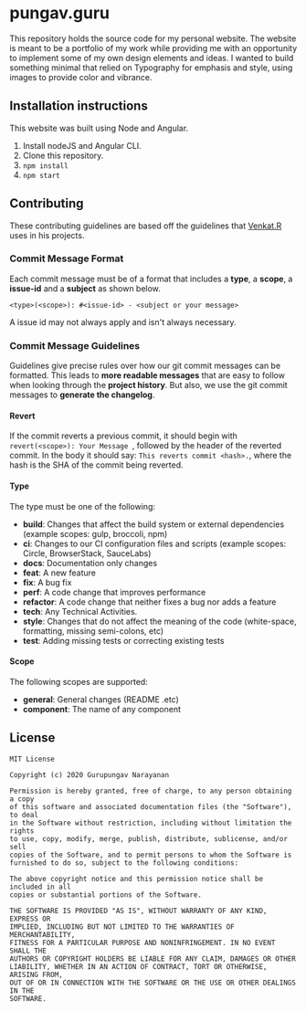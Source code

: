 # pungav.guru
This repository holds the source code for my personal website. The website is meant to be a portfolio of my work while providing me with an opportunity to implement some of my own design elements and ideas. I wanted to build something minimal that relied on Typography for emphasis and style, using images to provide color and vibrance.

## Installation instructions
This website was built using Node and Angular.
1. Install nodeJS and Angular CLI.
2. Clone this repository.
3. `npm install`
4. `npm start`

## Contributing
These contributing guidelines are based off the guidelines that [Venkat.R](https://github.com/ramsunvtech) uses in his projects.

### Commit Message Format
Each commit message must be of a format that includes a **type**, a **scope**, a **issue-id** and a **subject**
as shown below.
```
<type>(<scope>): #<issue-id> - <subject or your message>
```
A issue id may not always apply and isn't always necessary.

### Commit Message Guidelines
Guidelines give precise rules over how our git commit messages can be formatted.  This leads to **more
readable messages** that are easy to follow when looking through the **project history**.  But also,
we use the git commit messages to **generate the changelog**.

#### Revert
If the commit reverts a previous commit, it should begin with `revert(<scope>): Your Message `, followed by the header of the reverted commit. In the body it should say: `This reverts commit <hash>.`, where the hash is the SHA of the commit being reverted.

#### Type
The type must be one of the following:
* **build**: Changes that affect the build system or external dependencies (example scopes: gulp, broccoli, npm)
* **ci**: Changes to our CI configuration files and scripts (example scopes: Circle, BrowserStack, SauceLabs)
* **docs**: Documentation only changes
* **feat**: A new feature
* **fix**: A bug fix
* **perf**: A code change that improves performance
* **refactor**: A code change that neither fixes a bug nor adds a feature
* **tech**: Any Technical Activities.
* **style**: Changes that do not affect the meaning of the code (white-space, formatting, missing semi-colons, etc)
* **test**: Adding missing tests or correcting existing tests

#### Scope
The following scopes are supported:
* **general**: General changes (README .etc)
* **component**: The name of any component 

## License
```
MIT License

Copyright (c) 2020 Gurupungav Narayanan

Permission is hereby granted, free of charge, to any person obtaining a copy
of this software and associated documentation files (the "Software"), to deal
in the Software without restriction, including without limitation the rights
to use, copy, modify, merge, publish, distribute, sublicense, and/or sell
copies of the Software, and to permit persons to whom the Software is
furnished to do so, subject to the following conditions:

The above copyright notice and this permission notice shall be included in all
copies or substantial portions of the Software.

THE SOFTWARE IS PROVIDED "AS IS", WITHOUT WARRANTY OF ANY KIND, EXPRESS OR
IMPLIED, INCLUDING BUT NOT LIMITED TO THE WARRANTIES OF MERCHANTABILITY,
FITNESS FOR A PARTICULAR PURPOSE AND NONINFRINGEMENT. IN NO EVENT SHALL THE
AUTHORS OR COPYRIGHT HOLDERS BE LIABLE FOR ANY CLAIM, DAMAGES OR OTHER
LIABILITY, WHETHER IN AN ACTION OF CONTRACT, TORT OR OTHERWISE, ARISING FROM,
OUT OF OR IN CONNECTION WITH THE SOFTWARE OR THE USE OR OTHER DEALINGS IN THE
SOFTWARE.
```